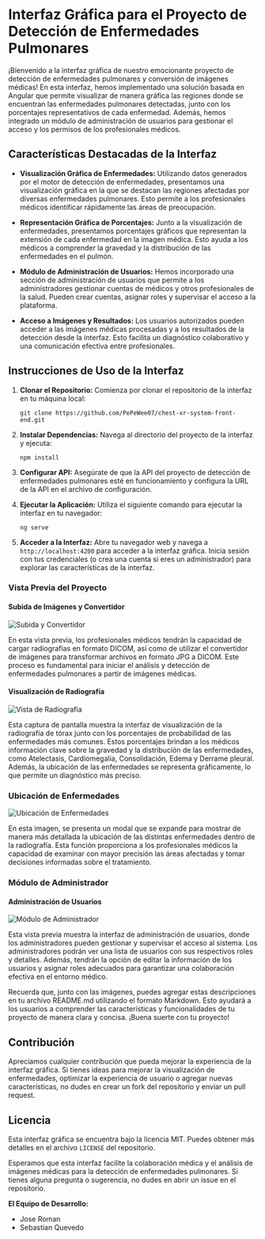 # Interfaz Gráfica para el Proyecto de Detección de Enfermedades Pulmonares

¡Bienvenido a la interfaz gráfica de nuestro emocionante proyecto de detección de enfermedades pulmonares y conversión de imágenes médicas! En esta interfaz, hemos implementado una solución basada en Angular que permite visualizar de manera gráfica las regiones donde se encuentran las enfermedades pulmonares detectadas, junto con los porcentajes representativos de cada enfermedad. Además, hemos integrado un módulo de administración de usuarios para gestionar el acceso y los permisos de los profesionales médicos.

## Características Destacadas de la Interfaz

- **Visualización Gráfica de Enfermedades:** Utilizando datos generados por el motor de detección de enfermedades, presentamos una visualización gráfica en la que se destacan las regiones afectadas por diversas enfermedades pulmonares. Esto permite a los profesionales médicos identificar rápidamente las áreas de preocupación.

- **Representación Gráfica de Porcentajes:** Junto a la visualización de enfermedades, presentamos porcentajes gráficos que representan la extensión de cada enfermedad en la imagen médica. Esto ayuda a los médicos a comprender la gravedad y la distribución de las enfermedades en el pulmón.

- **Módulo de Administración de Usuarios:** Hemos incorporado una sección de administración de usuarios que permite a los administradores gestionar cuentas de médicos y otros profesionales de la salud. Pueden crear cuentas, asignar roles y supervisar el acceso a la plataforma.

- **Acceso a Imágenes y Resultados:** Los usuarios autorizados pueden acceder a las imágenes médicas procesadas y a los resultados de la detección desde la interfaz. Esto facilita un diagnóstico colaborativo y una comunicación efectiva entre profesionales.

## Instrucciones de Uso de la Interfaz

1. **Clonar el Repositorio:** Comienza por clonar el repositorio de la interfaz en tu máquina local:

   ```
   git clone https://github.com/PePeWee07/chest-xr-system-front-end.git
   ```

2. **Instalar Dependencias:** Navega al directorio del proyecto de la interfaz y ejecuta:

   ```
   npm install
   ```

3. **Configurar API:** Asegúrate de que la API del proyecto de detección de enfermedades pulmonares esté en funcionamiento y configura la URL de la API en el archivo de configuración.

4. **Ejecutar la Aplicación:** Utiliza el siguiente comando para ejecutar la interfaz en tu navegador:

   ```
   ng serve
   ```

5. **Acceder a la Interfaz:** Abre tu navegador web y navega a `http://localhost:4200` para acceder a la interfaz gráfica. Inicia sesión con tus credenciales (o crea una cuenta si eres un administrador) para explorar las características de la interfaz.


### Vista Previa del Proyecto


#### Subida de Imágenes y Convertidor

![Subida y Convertidor](src/vista_Previa/SubidaImagenes.jpeg)

En esta vista previa, los profesionales médicos tendrán la capacidad de cargar radiografías en formato DICOM, así como de utilizar el convertidor de imágenes para transformar archivos en formato JPG a DICOM. Este proceso es fundamental para iniciar el análisis y detección de enfermedades pulmonares a partir de imágenes médicas.

#### Visualización de Radiografía

![Vista de Radiografía](src/vista_Previa/VistaInterfaz.jpeg)

Esta captura de pantalla muestra la interfaz de visualización de la radiografía de tórax junto con los porcentajes de probabilidad de las enfermedades más comunes. Estos porcentajes brindan a los médicos información clave sobre la gravedad y la distribución de las enfermedades, como Atelectasis, Cardiomegalia, Consolidación, Edema y Derrame pleural. Además, la ubicación de las enfermedades se representa gráficamente, lo que permite un diagnóstico más preciso.

### Ubicación de Enfermedades

![Ubicación de Enfermedades](src/vista_Previa/UbicacionEnfermedad.jpeg)

En esta imagen, se presenta un modal que se expande para mostrar de manera más detallada la ubicación de las distintas enfermedades dentro de la radiografía. Esta función proporciona a los profesionales médicos la capacidad de examinar con mayor precisión las áreas afectadas y tomar decisiones informadas sobre el tratamiento.

### Módulo de Administrador

#### Administración de Usuarios

![Módulo de Administrador](src/vista_Previa/vistaAdmin.jpeg)

Esta vista previa muestra la interfaz de administración de usuarios, donde los administradores pueden gestionar y supervisar el acceso al sistema. Los administradores podrán ver una lista de usuarios con sus respectivos roles y detalles. Además, tendrán la opción de editar la información de los usuarios y asignar roles adecuados para garantizar una colaboración efectiva en el entorno médico.

Recuerda que, junto con las imágenes, puedes agregar estas descripciones en tu archivo README.md utilizando el formato Markdown. Esto ayudará a los usuarios a comprender las características y funcionalidades de tu proyecto de manera clara y concisa. ¡Buena suerte con tu proyecto!

## Contribución

Apreciamos cualquier contribución que pueda mejorar la experiencia de la interfaz gráfica. Si tienes ideas para mejorar la visualización de enfermedades, optimizar la experiencia de usuario o agregar nuevas características, no dudes en crear un fork del repositorio y enviar un pull request.

## Licencia

Esta interfaz gráfica se encuentra bajo la licencia MIT. Puedes obtener más detalles en el archivo `LICENSE` del repositorio.

Esperamos que esta interfaz facilite la colaboración médica y el análisis de imágenes médicas para la detección de enfermedades pulmonares. Si tienes alguna pregunta o sugerencia, no dudes en abrir un issue en el repositorio.

**El Equipo de Desarrollo:**
- Jose Roman
- Sebastian Quevedo

